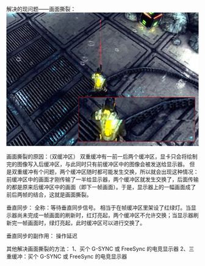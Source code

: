 解决的现问题——画面撕裂：
![图片描述](./imgs/vsync0.png)

画面撕裂的原因：（双缓冲区）
  双重缓冲有一前一后两个缓冲区，显卡只会将绘制完的图像写入后缓冲区，与此同时只有前缓冲区中的图像会被发送给显示器。
  但是双重缓冲有个问题，两个缓冲区随时都可能发生交换，所以就会出现这种情况：前缓冲区中的画面才刚传输了一半给显示器，两个缓冲区就发生交换了，后面传输的都是原来后缓冲区中的画面（即下一帧画面）。于是，显示器上的一幅画面成了前后两帧的结合，这就是画面撕裂。
  
垂直同步：
  全称：等待垂直同步信号。
  相当于在帧缓冲区里架设了红绿灯。当显示器尚未完成一帧画面的刷新时，红灯亮起，两个缓冲区不允许交换；当显示器刷新完一帧画面时，绿灯亮起，此时缓冲区可以进行交换了。
  
垂直同步的副作用：
  操作延迟
  
其他解决画面撕裂的方法：
  1、买个 G-SYNC 或 FreeSync 的电竞显示器
  2、三重缓冲：买个 G-SYNC 或 FreeSync 的电竞显示器
